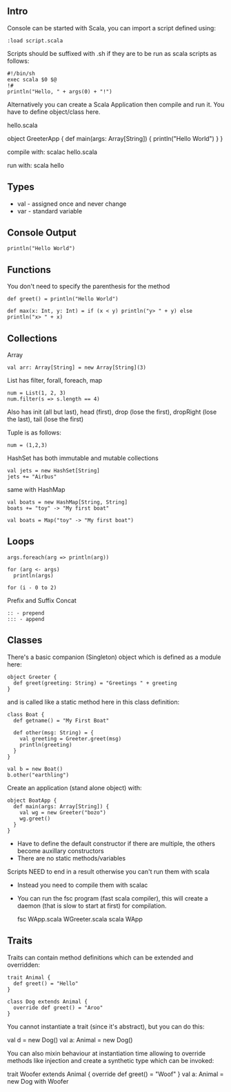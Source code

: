 Intro
------

Console can be started with Scala, you can import a script defined using:

    :load script.scala

Scripts should be suffixed with .sh if they are to be run as scala scripts as follows:

    #!/bin/sh
    exec scala $0 $@
    !#
    println("Hello, " + args(0) + "!")

Alternatively you can create a Scala Application then compile and run it.  You have to define object/class here.

hello.scala

   object GreeterApp {
      def main(args: Array[String]) {
        println("Hello World")
      }
   }

compile with:
    scalac hello.scala

run with:
    scala hello

Types
------

* val - assigned once and never change
* var - standard variable
    
Console Output
------

    println("Hello World")

Functions
------

You don't need to specify the parenthesis for the method

    def greet() = println("Hello World")
    
    def max(x: Int, y: Int) = if (x < y) println("y> " + y) else println("x> " + x)
    
Collections
------

Array

    val arr: Array[String] = new Array[String](3)

List has filter, forall, foreach, map

    num = List(1, 2, 3)
    num.filter(s => s.length == 4)

Also has init (all but last), head (first), drop (lose the first), dropRight (lose the last), tail (lose the first)

Tuple is as follows:

    num = (1,2,3)
  
HashSet has both immutable and mutable collections

    val jets = new HashSet[String]
    jets += "Airbus"
    
same with HashMap

    val boats = new HashMap[String, String]
    boats += "toy" -> "My first boat"
    
    val boats = Map("toy" -> "My first boat")

Loops
------

    args.foreach(arg => println(arg))
    
    for (arg <- args)
      println(args)
      
    for (i - 0 to 2)
    
Prefix and Suffix Concat

    :: - prepend
    ::: - append
    
Classes
------

There's a basic companion (Singleton) object which is defined as a module here:

    object Greeter {
      def greet(greeting: String) = "Greetings " + greeting
    }

and is called like a static method here in this class definition:

    class Boat {
      def getname() = "My First Boat"
      
      def other(msg: String) = {
        val greeting = Greeter.greet(msg)
        println(greeting)
      }
    }
    
    val b = new Boat()
    b.other("earthling")

Create an application (stand alone object) with:

    object BoatApp {
      def main(args: Array[String]) {
        val wg = new Greeter("bozo")
        wg.greet()
      }
    }
    
* Have to define the default constructor if there are multiple, the others become auxillary constructors
* There are no static methods/variables

Scripts NEED to end in a result otherwise you can't run them with scala
* Instead you need to compile them with scalac
* You can run the fsc program (fast scala compiler), this will create a daemon (that is slow to start at first) for compilation.

    fsc WApp.scala WGreeter.scala
    scala WApp
    
Traits
------

Traits can contain method definitions which can be extended and overridden:

    trait Animal {
      def greet() = "Hello"
    }
    
    class Dog extends Animal {
      override def greet() = "Aroo"
    }
    
You cannot instantiate a trait (since it's abstract), but you can do this:

  val d = new Dog()
  val a: Animal = new Dog()
  
You can also mixin behaviour at instantiation time allowing to override methods like injection and create a synthetic type which can be invoked:

  trait Woofer extends Animal {
    override def greet() = "Woof"
  }
  val a: Animal = new Dog with Woofer

